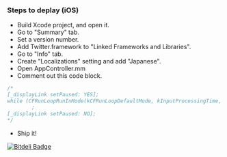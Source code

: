 ### Steps to deplay (iOS)

- Build Xcode project, and open it.
- Go to "Summary" tab.
- Set a version number.
- Add Twitter.framework to "Linked Frameworks and Libraries".
- Go to "Info" tab.
- Create "Localizations" setting and add "Japanese".
- Open AppController.mm
- Comment out this code block.

```objective-c
/*
[_displayLink setPaused: YES];
while (CFRunLoopRunInMode(kCFRunLoopDefaultMode, kInputProcessingTime, TRUE) == kCFRunLoopRunHandledSource)
        ;
[_displayLink setPaused: NO];
*/
```

- Ship it!


[![Bitdeli Badge](https://d2weczhvl823v0.cloudfront.net/KiiPlatform/yamada/trend.png)](https://bitdeli.com/free "Bitdeli Badge")

